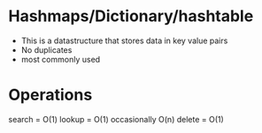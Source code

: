 # Hashmaps/Dictionary/hashtable
- This is a datastructure that stores data in key value pairs
- No duplicates
- most commonly used

# Operations
search = O(1)
lookup = O(1) occasionally O(n)
delete = O(1)
